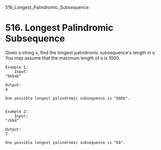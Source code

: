 516_Longest_Palindromic_Subsequence
# 516. Longest Palindromic Subsequence

Given a string s, find the longest palindromic subsequence's length in s. You may assume
        that the maximum length of s is 1000.
    

    Example 1:
        Input:
    "bbbab"

    Output:
    4

    One possible longest palindromic subsequence is "bbbb".
    

    Example 2:
        Input:
    "cbbd"

    Output:
    2

    One possible longest palindromic subsequence is "bb".